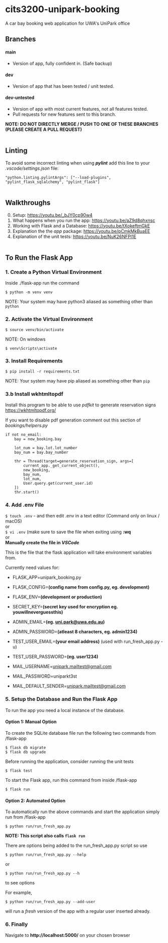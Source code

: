 # cits3200-unipark-booking
A car bay booking web application for UWA's UniPark office
<br>

## Branches

#### main
- Version of app, fully confident in. (Safe backup)

#### dev
- Version of app that has been tested / unit tested.

#### dev-untested
- Version of app with most current features, not all features tested.
- Pull requests for new features sent to this branch.

**NOTE: DO NOT DIRECTLY MERGE / PUSH TO ONE OF THESE BRANCHES (PLEASE CREATE A PULL REQUEST)**
<br><br>

## Linting
To avoid some incorrect linting when using ***pylint*** add this line to your _.vscode/settings.json_ file:

` "python.linting.pylintArgs": ["--load-plugins", "pylint_flask_sqlalchemy", "pylint_flask"] `
<br><br>

## Walkthroughs

0. Setup: https://youtu.be/_bJY0cp90w4
1. What happens when you run the app: https://youtu.be/aZ9d8qhxnsc
2. Working with Flask and a Database: https://youtu.be/tXokeftmGkE
3. Explanation the the _app_ package: https://youtu.be/pCmkMkBuaEE
4. Explanation of the unit tests: https://youtu.be/NuK26NFPl1E
<br><br>

## To Run the Flask App


### 1. Create a Python Virtual Environment
Inside ./flask-app run the command

`$ python -m venv venv`

NOTE: Your system may have python3 aliased as something other than `python`

### 2. Activate the Virtual Environment
`$ source venv/bin/activate`

NOTE: On windows

`$ venv\Scripts\activate`

### 3. Install Requirements
`$ pip install -r requirements.txt`

NOTE: Your system may have pip aliased as something other than `pip`

### 3.b Install wkhtmltopdf
Install this program to be able to use *pdfkit* to generate reservation signs
https://wkhtmltopdf.org/

If you want to disable pdf generation comment out this section of *bookings/helpers.py*

```
if not no_email:
    bay = new_booking.bay

    lot_num = bay.lot.lot_number
    bay_num = bay.bay_number
    
    thr = Thread(target=generate_reservation_sign, args=[
        current_app._get_current_object(),
        new_booking,
        bay_num,
        lot_num,
        User.query.get(current_user.id)
    ])
    thr.start()
```


### 4. Add .env File
`$ touch .env` - and then edit .env in a text editor (Command only on linux / macOS)<br>
or<br>
`$ vi .env` (make sure to save the file when exiting using **:wq**<br> 
or<br>
**Manually create the file in _VSCode_**

This is the file that the flask application will take environment variables from.

Currently need values for:
- FLASK_APP=unipark_booking.py
- FLASK_CONFIG=**(config name from config.py, eg. development)**
- FLASK_ENV=**(development or production)**
- SECRET_KEY=**(secret key used for encryption eg. youwillneverguessthis)**

- ADMIN_EMAIL=**(eg. uni.park@uwa.edu.au)**
- ADMIN_PASSWORD=**(atleast 8 characters, eg. admin1234)**

- TEST_USER_EMAIL=**(your email address)** (used with run_fresh_app.py -u)
- TEST_USER_PASSWORD=**(eg. user1234)**

- MAIL_USERNAME=unipark.mailtest@gmail.com
- MAIL_PASSWORD=uniparkt3st
- MAIL_DEFAULT_SENDER=unipark.mailtest@gmail.com

### 5. Setup the Database and Run the Flask App
To run the app you need a local instance of the database. 

#### Option 1: Manual Option
To create the SQLite database file run the following two commands from /flask-app

`$ flask db migrate`  
`$ flask db upgrade`  

Before running the application, consider running the unit tests

`$ flask test`

To start the Flask app, run this command from inside /flask-app

`$ flask run`

#### Option 2: Automated Option
To automatically run the above commands and start the application simply run from /flask-app

`$ python run/run_fresh_app.py`

**NOTE: This script also calls `flask run`**

There are options being added to the run_fresh_app.py script so use 

`$ python run/run_fresh_app.py --help`

or

`$ python run/run_fresh_app.py --h`

to see options

For example, 

`$ python run/run_fresh_app.py --add-user`

will run a _fresh_ version of the app with a regular user inserted already.



### 6. Finally
Navigate to **http://localhost:5000/** on your chosen browser
